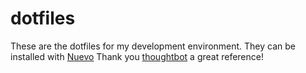 # dotfiles

These are the dotfiles for my development environment. They can be installed with [Nuevo](https://github.com/nicholasray/nueovo) Thank you [thoughtbot](https://github.com/thoughtbot/dotfiles) a great reference!
